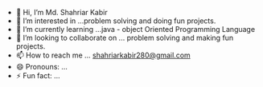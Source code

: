- 👋 Hi, I’m Md. Shahriar Kabir
- 👀 I’m interested in ...problem solving and doing fun projects.
- 🌱 I’m currently learning ...java - object Oriented Programming Language
- 💞️ I’m looking to collaborate on ... problem solving and making fun projects.
- 📫 How to reach me ... shahriarkabir280@gmail.com
- 😄 Pronouns: ...
- ⚡ Fun fact: ...

<!---
shahriarkabir280/shahriarkabir280 is a ✨ special ✨ repository because its `README.md` (this file) appears on your GitHub profile.
You can click the Preview link to take a look at your changes.
--->
